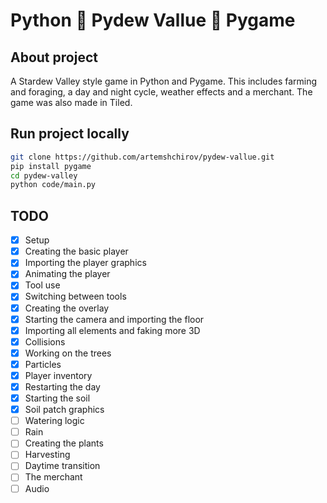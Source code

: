 # Python 🌾 Pydew Vallue 🌾 Pygame

## About project

A Stardew Valley style game in Python and Pygame. This includes farming and foraging, a day and night cycle, weather effects and a merchant.
The game was also made in Tiled.

## Run project locally

```bash
git clone https://github.com/artemshchirov/pydew-vallue.git
pip install pygame
cd pydew-valley
python code/main.py
```

## TODO

- [x] Setup
- [x] Creating the basic player
- [x] Importing the player graphics
- [x] Animating the player
- [x] Tool use
- [x] Switching between tools
- [x] Creating the overlay
- [x] Starting the camera and importing the floor
- [x] Importing all elements and faking more 3D
- [x] Collisions
- [x] Working on the trees
- [x] Particles
- [x] Player inventory
- [x] Restarting the day
- [x] Starting the soil
- [x] Soil patch graphics
- [ ] Watering logic
- [ ] Rain
- [ ] Creating the plants
- [ ] Harvesting
- [ ] Daytime transition
- [ ] The merchant
- [ ] Audio
